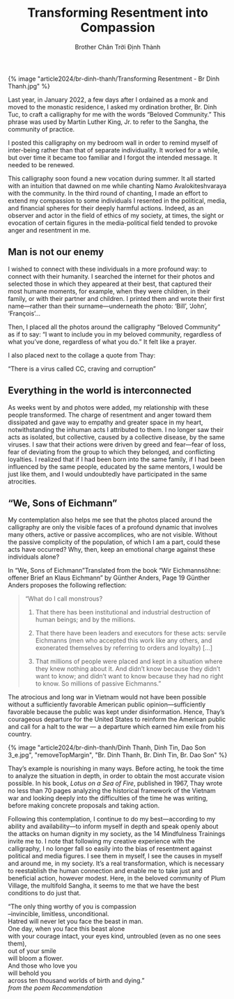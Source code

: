 ﻿---
title: Transforming Resentment into Compassion
author: Brother Chân Trời Định Thành
---

{% image "article2024/br-dinh-thanh/Transforming Resentment - Br Dinh Thanh.jpg" %}

<div class="removeTopMarginInFollowingElem removeIndentInFollowingElem"></div>

Last year, in January 2022, a few days after I ordained as a monk and moved to the monastic residence, I asked my ordination brother, Br. Dinh Tuc, to craft a calligraphy for me with the words “Beloved Community.” This phrase was used by Martin Luther King, Jr. to refer to the Sangha, the community of practice.

I posted this calligraphy on my bedroom wall in order to remind myself of inter-being rather than that of separate individuality. It worked for a while, but over time it became too familiar and I forgot the intended message. It needed to be renewed.

This calligraphy soon found a new vocation during summer. It all started with an intuition that dawned on me while chanting Namo Avalokiteshvaraya with the community. In the third round of chanting, I made an effort to extend my compassion to some individuals I resented in the political, media, and financial spheres for their deeply harmful actions. Indeed, as an observer and actor in the field of ethics of my society, at times, the sight or evocation of certain figures in the media-political field tended to provoke anger and resentment in me.

## Man is not our enemy

I wished to connect with these individuals in a more profound way: to connect with their humanity. I searched the internet for their photos and selected those in which they appeared at their best, that captured their most humane moments, for example, when they were children, in their family, or with their partner and children. I printed them and wrote their first name—rather than their surname—underneath the photo: ‘Bill’, ‘John’, ‘François’… 

Then, I placed all the photos around the calligraphy “Beloved Community” as if to say: “I want to include you in my beloved community, regardless of what you’ve done, regardless of what you do.” It felt like a prayer.

<div class="removeIndentInFollowingElem"></div>

I also placed next to the collage a quote from Thay:

<div class="verse"><p>“There is a virus called CC, craving and corruption”</p></div>
<!-- this was the original suggestions, but we could not find it there: -->
<!-- <br/><cite>Excerpt from Thay’s poem <i>Recommendation</i></cite> -->

## Everything in the world is interconnected

As weeks went by and photos were added, my relationship with these people transformed. The charge of resentment and anger toward them dissipated and gave way to empathy and greater space in my heart, notwithstanding the inhuman acts I attributed to them. I no longer saw their acts as isolated, but collective, caused by a collective disease, by the same viruses. I saw that their actions were driven by greed and fear—fear of loss, fear of deviating from the group to which they belonged, and conflicting loyalties. I realized that if I had been born into the same family, if I had been influenced by the same people, educated by the same mentors, I would be just like them, and I would undoubtedly have participated in the same atrocities.

## “We, Sons of Eichmann”

My contemplation also helps me see that the photos placed around the calligraphy are only the visible faces of a profound dynamic that involves many others, active or passive accomplices, who are not visible. Without the passive complicity of the population, of which I am a part, could these acts have occurred? Why, then, keep an emotional charge against these individuals alone?

In “We, Sons of Eichmann”<a class="note">Translated from the book “Wir Eichmannsöhne: offener Brief an Klaus Eichmann” by Günther Anders, Page 19</a> Günther Anders proposes the following reflection:

> “What do I call monstrous?
> 
> 1. That there has been institutional and industrial destruction of human beings; and by the millions.
> 
> 2. That there have been leaders and executors for these acts: servile Eichmanns (men who accepted this work like any others, and exonerated themselves by referring to orders and loyalty) […]
> 
> 3. That millions of people were placed and kept in a situation where they knew nothing about it. And didn’t know because they didn’t want to know; and didn’t want to know because they had no right to know. So millions of passive Eichmanns.”

The atrocious and long war in Vietnam would not have been possible without a sufficiently favorable American public opinion—sufficiently favorable because the public was kept under disinformation. Hence, Thay’s courageous departure for the United States to reinform the American public and call for a halt to the war — a departure which earned him exile from his country.

{% image "article2024/br-dinh-thanh/Dinh Thanh, Dinh Tin, Dao Son 3_e.jpg", "removeTopMargin", "Br. Dinh Thanh, Br. Dinh Tin, Br. Dao Son" %}

Thay’s example is nourishing in many ways. Before acting, he took the time to analyze the situation in depth, in order to obtain the most accurate vision possible. In his book, *Lotus on a Sea of Fire*, published in 1967, Thay wrote no less than 70 pages analyzing the historical framework of the Vietnam war and looking deeply into the difficulties of the time he was writing, before making concrete proposals and taking action.

Following this contemplation, I continue to do my best—according to my ability and availability—to inform myself in depth and speak openly about the attacks on human dignity in my society, as the 14 Mindfulness Trainings invite me to. I note that following my creative experience with the calligraphy, I no longer fall so easily into the bias of resentment against political and media figures. I see them in myself, I see the causes in myself and around me, in my society. It’s a real transformation, which is necessary to reestablish the human connection and enable me to take just and beneficial action, however modest. Here, in the beloved community of Plum Village, the multifold Sangha, it seems to me that we have the best conditions to do just that.

<div class="verse"><p>“The only thing worthy of you is compassion<br/>
–invincible, limitless, unconditional.<br/>
Hatred will never let you face the beast in man.<br/>
One day, when you face this beast alone<br/>
with your courage intact, your eyes kind, untroubled (even as no one sees them),<br/>
out of your smile<br/>
will bloom a flower.<br/>
And those who love you<br/>
will behold you<br/>
across ten thousand worlds of birth and dying.”<br/><cite>from the poem <i>Recommendation</i></cite></p></div>
